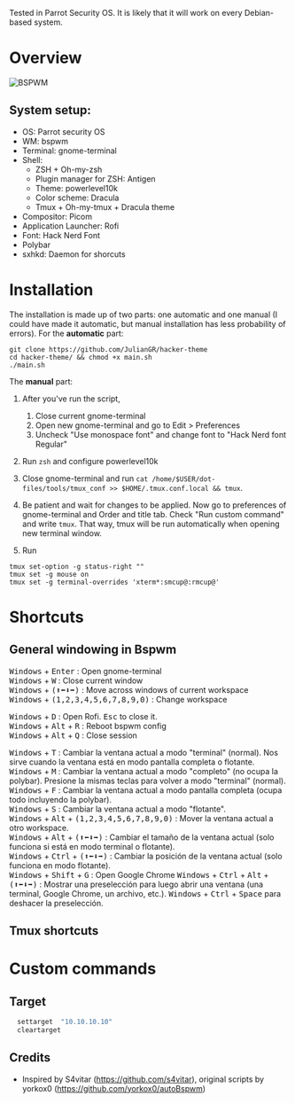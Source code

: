 Tested in Parrot Security OS. It is likely that it will work on every Debian-based system.

# Overview
![BSPWM](https://i.ibb.co/B4YbKDy/2021-12-07-150410-1920x1080-scrot.png "autoBSPWM by yorkox")


## System setup:
- OS: Parrot security OS
- WM: bspwm
- Terminal: gnome-terminal
- Shell: 
  - ZSH + Oh-my-zsh
  - Plugin manager for ZSH: Antigen
  - Theme: powerlevel10k
  - Color scheme: Dracula
  - Tmux + Oh-my-tmux + Dracula theme
- Compositor: Picom
- Application Launcher: Rofi
- Font: Hack Nerd Font
- Polybar
- sxhkd: Daemon for shorcuts

# Installation
The installation is made up of two parts: one automatic and one manual (I could have made it automatic, but manual installation has less probability of errors). For the **automatic** part:
```
git clone https://github.com/JulianGR/hacker-theme
cd hacker-theme/ && chmod +x main.sh
./main.sh
```


The **manual** part:



1. After you've run the script,
	1. Close current gnome-terminal
	2. Open new gnome-terminal and go to Edit > Preferences
	3. Uncheck "Use monospace font" and change font to "Hack Nerd font Regular"


2. Run `zsh` and configure powerlevel10k
3. Close gnome-terminal and run `cat /home/$USER/dot-files/tools/tmux_conf >> $HOME/.tmux.conf.local && tmux`.
4. Be patient and wait for changes to be applied. Now go to preferences of gnome-terminal and Order and title tab. Check "Run custom command" and write `tmux`. That way, tmux will be run automatically when opening new terminal window.
5. Run
```
tmux set-option -g status-right ""
tmux set -g mouse on
tmux set -g terminal-overrides 'xterm*:smcup@:rmcup@'
```



# Shortcuts

## General windowing in Bspwm
<kbd>Windows</kbd> + <kbd>Enter</kbd> : Open gnome-terminal  
<kbd>Windows</kbd> + <kbd>W</kbd> : Close current window  
<kbd>Windows</kbd> + <kbd>(⬆⬅⬇➡)</kbd> : Move across windows of current workspace  
<kbd>Windows</kbd> + <kbd>(1,2,3,4,5,6,7,8,9,0)</kbd> : Change workspace 



<kbd>Windows</kbd> + <kbd>D</kbd> : Open Rofi. <kbd>Esc</kbd> to close it.  
<kbd>Windows</kbd> + <kbd>Alt</kbd> + <kbd>R</kbd> : Reboot bspwm config  
<kbd>Windows</kbd> + <kbd>Alt</kbd> + <kbd>Q</kbd> : Close session



<kbd>Windows</kbd> + <kbd>T</kbd> : Cambiar la ventana actual a modo "terminal" (normal). Nos sirve cuando la ventana está en modo pantalla completa o flotante.  
<kbd>Windows</kbd> + <kbd>M</kbd> : Cambiar la ventana actual a modo "completo" (no ocupa la polybar). Presione la mismas teclas para volver a modo "terminal" (normal).  
<kbd>Windows</kbd> + <kbd>F</kbd> : Cambiar la ventana actual a modo pantalla completa (ocupa todo incluyendo la polybar).  
<kbd>Windows</kbd> + <kbd>S</kbd> : Cambiar la ventana actual a modo "flotante".  
<kbd>Windows</kbd> + <kbd>Alt</kbd> + <kbd>(1,2,3,4,5,6,7,8,9,0)</kbd> : Mover la ventana actual a otro workspace.  
<kbd>Windows</kbd> + <kbd>Alt</kbd> + <kbd>(⬆⬅⬇➡)</kbd> : Cambiar el tamaño de la ventana actual (solo funciona si está en modo terminal o flotante).  
<kbd>Windows</kbd> + <kbd>Ctrl</kbd> + <kbd>(⬆⬅⬇➡)</kbd> : Cambiar la posición de la ventana actual (solo funciona en modo flotante).  
<kbd>Windows</kbd> + <kbd>Shift</kbd> + <kbd>G</kbd> : Open Google Chrome 
<kbd>Windows</kbd> + <kbd>Ctrl</kbd> + <kbd>Alt</kbd> + <kbd>(⬆⬅⬇➡)</kbd> : Mostrar una preselección para luego abrir una ventana (una terminal, Google Chrome, un archivo, etc.). <kbd>Windows</kbd> + <kbd>Ctrl</kbd> + <kbd>Space</kbd> para deshacer la preselección.  

## Tmux shortcuts


# Custom commands

## Target
```sh
  settarget  "10.10.10.10"
  cleartarget
```


## Credits
- Inspired by S4vitar (https://github.com/s4vitar), original scripts by yorkox0 (https://github.com/yorkox0/autoBspwm)

